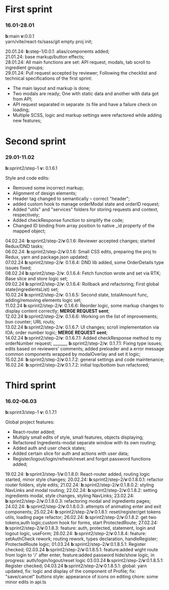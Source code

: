 <h1>First sprint</h1>
<h3>16.01-28.01</h3>
<b>b</b>:main <b>v:</b>0.0.1<br>
yarn/vite/react-ts/sass/git empty proj init;

20.01.24:
<b>b:</b>step-1/0.0.1:
alias/components added;<br>
21.01.24:
base markup/button effects;<br>
28.01.24:
All main functions are set:
API request, modals, tab scroll to ingredient groups;<br>
29.01.24:
Pull request accepted by reviewer;
Following the checklist and technical specifications of the first sprint:<br>

* The main layout and markup is done;
* Two modals are ready; One with static data and another with data got from API;
* API request separated in separate .ts file and have a failure check on loading;
* Multiple SCSS, logic and markup settings were refactored while adding new features;<br>

<h1>Second sprint</h1>
<h3>29.01-11.02</h3>
<b>b:</b>sprint2/step-1
<b>v:</b> 0.1.6.1<br>

Style and code edits:

* Removed some incorrect markup;
* Alignment of design elements;
* Header tag changed to semantically – correct "header";
* added custom hook to manage orderModal state and orderID request;
* Added "utils" and "services" folders for storing requests and context, respectively;
* Added checkResponse function to simplify the code;
* Changed ID binding from array position to native _id property of the mapped object;

04.02.24: **b**:sprint2/step-2/**v**:0.1.6: Reviewer accepted changes; started Redux/DND tasks;<br>
06.02.24: **b**:sprint2/step-2/**v**:0.1.6: Small CSS edits, preparing the proj to Redux, yarn and package.json
updated;<br>
07.02.24 **b**:sprint2/step-2/**v**: 0.1.6.4: DND lib added, some OrderDetails type issues fixed;<br>
08.02.24 **b**:sprint2/step-2/**v**: 0.1.6.4: Fetch function wrote and set via RTK; Base slice and store logic set;<br>
09.02.24 **b**:sprint2/step-2/**v**: 0.1.6.4: Rollback and refactoring; First global state(ingredientsList) set;<br>
10.02.24 **b**:sprint2/step-2/**v**: 0.1.6.5: Second state, totalAmount func, adding/removing elements logic set;<br>
11.02.24 **b**:sprint2/step-2/**v**: 0.1.6.6: Reorder logic, some markup changes to display content correctly; <b>MERGE
REQUEST sent</b>;<br>
12.02.24 **b**:sprint2/step-2/**v**: 0.1.6.6: Working on the list of improvements; bun counter; URL routs;<br>
13.02.24 **b**:sprint2/step-2/**v**: 0.1.6.7: UI changes; scroll implementation via IOA; order number logic; <b>MERGE
REQUEST sent</b>;<br>
14.02.24 **b**:sprint2/step-2/**v**: 0.1.6.7.1: Added checkResponse method to my orderNumber request;
_______ **b**:sprint2/step-2/**v**: 0.1.7.1: Fixing type issues; edits based on reviewers' comments; added preloader and
a error message common components wrapped by modalOverlay and set it logic;<br>
15.02.24: **b**:sprint2/step-2/**v**:0.1.7.2: general settings and code maintenance;
16.02.24: **b**:sprint2/step-2/**v**:0.1.7.2: initial top/bottom bun refactored;

<h1>Third sprint</h1>
<h3>16.02-06.03</h3>
<b>b:</b>sprint3/step-1 <b>v: </b> 0.1.7.1
<br>

Global project features:

* React-router added;
* Multiply small edits of style, small features, objects displaying; 
* Refactored Ingredients-modal separate window with its own routing;
* Added auth and user check states;
* Added certain slice for auth and actions with user data;
* Register/logout/login/refresh/reset and forgot password functions added;

19.02.24: **b**:sprint3/step-1/**v**:0.1.8.0: React-router added, routing logic started, minor style changes;
20.02.24: **b**:sprint2/step-2/**v**:0.1.8.0.1: refactor router folders, style edits;
21.02.24: **b**:sprint2/step-2/**v**:0.1.8.0.2: styling NavLinks and modal routing;
22.02.24: **b**:sprint2/step-2/**v**:0.1.8.2: setting ingredients modal, style changes, styling NavLinks;
23.02.24: **b**:sprint2/step-2/**v**:0.1.8.0.3: refactoring modal and ingredients pages;
24.02.24: **b**:sprint2/step-2/**v**:0.1.8.0.3: attempts of animating enter and exit components;
25.02.24: **b**:sprint2/step-2/**v**:0.1.8.1: reset/register/get tokens utils, loading page refactor;
26.02.24: **b**:sprint2/step-2/**v**:0.1.8.2: get two tokens;auth logic;custom hook for forms, start ProtectedRoute;
27.02.24: **b**:sprint2/step-2/**v**:0.1.8.3: feature: auth, protected, statement, login and logout logic, useForm;
28.02.24: **b**:sprint2/step-2/**v**:0.1.8.4: feature: setAuthCheck rework; routing rework, types declaration, handleRegister; ProtectedRoute logic;
01.03.24 **b**:sprint2/step-2/**v**:0.1.8.5.1: Register checked;
02.03.24 **b**:sprint2/step-2/**v**:0.1.8.5.1: feature:added wight route from login to '/' after enter, feature:added password hide/show logic, in progress: auth/login/logout/reset logic
03.03.24 **b**:sprint2/step-2/**v**:0.1.8.5.1: Register checked;
04.03.24 **b**:sprint2/step-2/**v**:0.1.8.5.1: global: yarn updated, fix: logic and display of the component of Profile;
fix: "save/cancel" buttons
style: appearance of icons on editing
chore: some minor edits in api.ts


